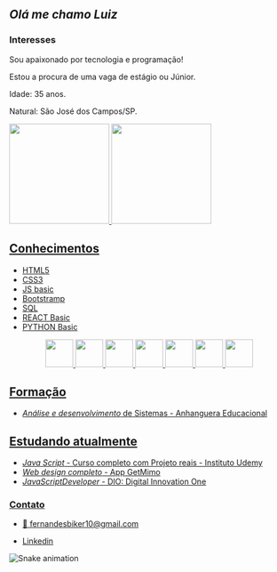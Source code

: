 ##  *Olá me chamo Luiz*

### Interesses 

Sou apaixonado por tecnologia e programação!

Estou a procura de uma vaga de estágio ou Júnior.

Idade: 35 anos.

Natural: São José dos Campos/SP.
  
<div>
  <a href="https://github.com/Luizfcs35/Luizfcs35/">
  <img height="180em" src="https://github-readme-stats.vercel.app/api?username=Luizfcs35&show_icons=true&theme=codeSTACKr&border_radius=1em" />
  <img height="180em" src="https://github-readme-stats.vercel.app/api/top-langs/?username=Luizfcs35&layout=compact&theme=codeSTACKr&border_radius=1em" />
    
</div> 
  


## Conhecimentos
  
* HTML5
* CSS3
* JS basic
* Bootstramp
* SQL
* REACT Basic
* PYTHON Basic

<div align="center" width="100%">
  <img src="https://cdn.jsdelivr.net/gh/devicons/devicon/icons/html5/html5-plain.svg" width="50"/>
  <img src="https://cdn.jsdelivr.net/gh/devicons/devicon/icons/css3/css3-plain.svg" width="50"/>   
  <img src="https://cdn.jsdelivr.net/gh/devicons/devicon/icons/javascript/javascript-original.svg"  width="50"/>
  <img src="https://cdn.jsdelivr.net/gh/devicons/devicon/icons/bootstrap/bootstrap-original.svg" width="50"/>
  <img src="https://cdn.jsdelivr.net/gh/devicons/devicon/icons/mysql/mysql-original.svg" width="50"/>
  <img src="https://cdn.jsdelivr.net/gh/devicons/devicon/icons/react/react-original.svg" width="50"/>
  <img src="https://cdn.jsdelivr.net/gh/devicons/devicon/icons/python/python-original.svg" width="50" />     
</div>

## Formação
*  *Análise e desenvolvimento* de  Sistemas - Anhanguera Educacional
  
## Estudando atualmente 
  
*  *Java Script* - Curso completo com Projeto reais - Instituto Udemy
*  *Web design completo* -  App GetMimo
*  *JavaScriptDeveloper* - DIO: Digital Innovation One 


### Contato
* 📩 fernandesbiker10@gmail.com
  
* [Linkedin](https://www.linkedin.com/in/luiz-fernando-castro-de-souza-18991a189/)
  
![Snake animation](https://github.com/Luizfcs35/Luizfcs35/blob/output/github-contribution-grid-snake.svg)
  
<!---
Luizfcs35/Luizfcs35 is a ✨ special ✨ repository because its `README.md` (this file) appears on your GitHub profile.
You can click the Preview link to take a look at your changes.
--->
